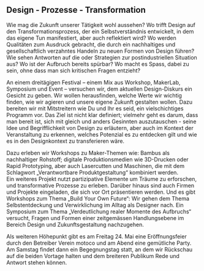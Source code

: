 ## Design - Prozesse - Transformation

Wie mag die Zukunft unserer Tätigkeit wohl aussehen? Wo trifft Design auf den Transformationsprozess, der ein Selbstverständnis entwickelt, in dem das eigene Tun manifestiert, aber auch reflektiert wird? Wo werden Qualitäten zum Ausdruck gebracht, die durch ein nachhaltiges und gesellschaftlich verzahntes Handeln zu neuen Formen von Design führen? Wie sehen Antworten auf die oder Strategien zur postindustriellen Situation aus? Wo ist der Aufbruch bereits spürbar? Wo macht es Spass, dabei zu sein, ohne dass man sich kritischen Fragen entzieht? 

An einem dreitägigen Festival – einem Mix aus Workshop, MakerLab, Symposium und Event – versuchen wir, dem aktuellen Design-Diskurs ein Gesicht zu geben. Wir wollen herausfinden, welche Werte wir wichtig finden, wie wir agieren und unsere eigene Zukunft gestalten wollen. Dazu bereiten wir mit Mitstreitern wie Du und Ihr es seid, ein vielschichtiges Programm vor. Das Ziel ist nicht klar definiert; vielmehr geht es darum, dass man bereit ist, sich mit gleich und anders Gesinnten auszutauschen - seine Idee und Begrifflichkeit von Design zu erläutern, aber auch im Kontext der Veranstaltung zu erkennen, welches Potenzial es zu entdecken gilt und wie es in den Designkontext zu transferieren wäre. 

Dazu erleben wir Workshops zu Maker-Themen wie: Bambus als nachhaltiger Rohstoff; digitale Produktionsmedien wie 3D-Drucken oder Rapid Prototyping, aber auch Lasercutten und Maschinen, die mit dem Schlagwort „Verantwortbare Produktgestaltung“ kombiniert werden.   
Ein weiteres Projekt nutzt partizipative Elemente um Träume zu erforschen, und transformative Prozesse zu erleben. Darüber hinaus sind auch Firmen und Projekte eingeladen, die sich vor Ort präsentieren werden. Und es gibt Workshops zum Thema „Build Your Own Future“: Wir gehen dem Thema Selbstentdeckung und Verwirklichung im Alltag als Designer nach. Ein Symposium zum Thema „Verdeutlichung realer Momente des Aufbruchs“ versucht, Fragen und Formen einer zeitgemässen Handlungsebene im Bereich Design und Zukunftsgestaltung nachzugehen. 

Als weiteren Höhepunkt gibt es am Freitag 24. Mai eine Eröffnungsfeier durch den Betreiber Verein motoco und am Abend eine gemütliche Party.   
Am Samstag findet dann ein Begegnungstag statt, an dem wir Rückschau auf die beiden Vortage halten und dem breiteren Publikum Rede und Antwort stehen können.